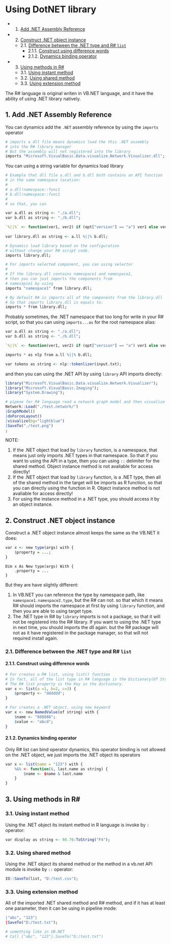 # Using DotNET library 

<!-- vscode-markdown-toc -->
* 1. [Add .NET Assembly Reference](#Add.NETAssemblyReference)
* 2. [Construct .NET object instance](#Construct.NETobjectinstance)
	* 2.1. [Difference between the .NET type and R# ``list``](#Differencebetweenthe.NETtypeandRlist)
		* 2.1.1. [Construct using difference words](#Constructusingdifferencewords)
		* 2.1.2. [Dynamics binding operator](#Dynamicsbindingoperator)
* 3. [Using methods in R#](#UsingmethodsinR)
	* 3.1. [Using instant method](#Usinginstantmethod)
	* 3.2. [Using shared method](#Usingsharedmethod)
	* 3.3. [Using extension method](#Usingextensionmethod)

<!-- vscode-markdown-toc-config
	numbering=true
	autoSave=true
	/vscode-markdown-toc-config -->
<!-- /vscode-markdown-toc -->

The R# language is original writen in VB.NET language, and it have the ability of using .NET library natively.

##  1. <a name='Add.NETAssemblyReference'></a>Add .NET Assembly Reference

You can dynamics add the ``.NET`` assembly reference by using the ``imports`` operator

```R
# imports a dll file means dynamics load the this .NET assembly 
# into the R# library manager
# But the assembly will not registered into the library
imports "Microsoft.VisualBasic.Data.visualize.Network.Visualizer.dll";
```

You can using a string variable for dynamics load library

```R
# Example that dll file a.dll and b.dll both contains an API function 
# in the same namespace location:
#
# a.dll!namespace::func1
# b.dll!namespace::func1
#
# so that, you can

var a.dll as string <- "./a.dll";
var b.dll as string <- "./b.dll";

`%||%` <- function(ver1, ver2) if (opt["version"] == "a") ver1 else ver2;
	
var library.dll as string <- a.ll %||% b.dll;

# Dynamics load library based on the configuration
# without change your R# script code.
imports library.dll;

# For imports selected component, you can using selector
#
# If the library.dll contains namespace1 and namespace2, 
# then you can just imports the components from 
# namesapce1 by using
imports "namespace1" from library.dll;

# By default R# is imports all of the components from the library.dll
# So that imports library.dll is equals to:
imports * from library.dll;
``` 

Probably sometimes, the .NET namespace that too long for write in your R# script, so that you can using ``imports...as`` for the root namespace alias:

```R
var a.dll as string <- "./a.dll";
var b.dll as string <- "./b.dll";

`%||%` <- function(ver1, ver2) if (opt["version"] == "a") ver1 else ver2;

imports * as nlp from a.ll %||% b.dll;

var tokens as string <- nlp::tokenlizer(input.txt);
``` 

and then you can using the .NET API by using ``library`` API imports directly:

```R
library("Microsoft.VisualBasic.Data.visualize.Network.Visualizer");
library("Microsoft.VisualBasic.Imaging");
library("System.Drawing");

# pipene for R# language read a network graph model and then visualize as png image
Network::Load("./test.network/")
|GraphModel()
|doForceLayout()
|visualize(bg="lightblue")
|SaveTo("./test.png")
;
```

NOTE: 

1. If the .NET object that load by ``library`` function, is a namespace, that means just only imports .NET types in that namespace. So that if you want to using the API in a type, then you can using ``::`` delimiter for the shared method. Object instance method is not avaliable for access directly!
2. If the .NET object that load by ``library`` function, is a .NET type, then all of the shared method in the target will be imports as R function, so that you can directly using the function in R. Object instance method is not avaliable for access directly!
3. For using the instance method in a .NET type, you should access it by an object instance.

##  2. <a name='Construct.NETobjectinstance'></a>Construct .NET object instance

Construct a .NET object instance almost keeps the same as the VB.NET it does:

```R
var x <- new type(args) with {
    $property = ...;
}
``` 

```vbnet
Dim x As New type(args) With {
    .property = ...
}
```

But they are have slightly different:

1. In VB.NET you can reference the type by namespace path, like ``namespace1.namespace2.type``, but the R# can not. so that which it means R# should imports the namespace at first by using ``library`` function, and then you are able to using target type.
2. The .NET type in R# by ``library`` imports is not a package, so that it will not be registered into the R# library. If you want to using the .NET type in next time, you should imports the dll again. but the R# package will not as it have registered in the package manager, so that will not required install again.

###  2.1. <a name='Differencebetweenthe.NETtypeandRlist'></a>Difference between the .NET type and R# ``list``

####  2.1.1. <a name='Constructusingdifferencewords'></a>Construct using difference words

```R
# For creates a R# list, using list() function
# In fact, all of the list type in R# language is the Dictionary(Of String, Object) collection type.
# The R# list property is the Key in the dictionary.
var x <- list(a =1, b=2, c=3) {
    $property <- "dddddd";
}

# For creates a .NET object, using new keyword
var x <- new NamedValue(of string) with {
    $name <- "888888";
    $value <- "abcd";
}
```

####  2.1.2. <a name='Dynamicsbindingoperator'></a>Dynamics binding operator

Only R# list can bind operator dynamics, this operator binding is not allowed on the .NET object, we just imports the .NET object its operators

```R
var x <- list(name = "123") with {
    %&% <- function($, last.name as string) {
        $name <- $name & last.name
    }
}
```

##  3. <a name='UsingmethodsinR'></a>Using methods in R#

###  3.1. <a name='Usinginstantmethod'></a>Using instant method

Using the .NET object its instant method in R language is invoke by ``:`` operator:

```R
var display as string <- 98.76:ToString("F4");
```

###  3.2. <a name='Usingsharedmethod'></a>Using shared method

Using the .NET object its shared method or the method in a vb.net API module is invoke by ``::`` operator:

```R
IO::SaveTo(list, "D:/test.csv");
```

###  3.3. <a name='Usingextensionmethod'></a>Using extension method

All of the imported .NET shared method and R# method, and if it has at least one parameter, then it can be using in pipeline mode:

```R
|"abc", "123"|
|SaveTo("D:/test.txt");

# something like in VB.NET
# Call {"abc", "123"}.SaveTo("D:/test.txt")
```
